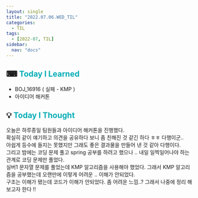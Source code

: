 ```yaml
---
layout: single
title: "2022.07.06.WED_TIL"
categories:
  - TIL
tags:
  - [2022-07, TIL]
sidebar:
  nav: "docs"
---
```


## ⌨ <a style="color:#00adb5">Today I Learned</a>

- BOJ_16916 ( 실패 - KMP )
- 아이디어 해커톤

## 💡 <a style="color:#00adb5">Today I Thought</a>

오늘은 하루종일 팀원들과 아이디어 해커톤을 진행했다.<br>
확실히 같이 얘기하고 의견을 공유하다 보니 좀 친해진 것 같긴 하다 ㅎㅎ 다행이군..<br>
아쉽게 등수에 들지는 못했지만 그래도 좋은 결과물을 만들어 낸 것 같아 다행이다.<br>
그리고 밤에는 코딩 문제 풀고 spring 공부를 하려고 했으나 .. 내일 일찍일어나야 하는 관계로 코딩 문제만 풀었다.<br>
실버1 문자열 문제를 풀었는데 KMP 알고리즘을 사용해야 했었다. 그래서 KMP 알고리즘을 공부했는데 오랜만에 이렇게 어려운 .. 이해가 안되었다.<br>
구조는 이해가 됐는데 코드가 이해가 안되었다. 좀 어려운 느낌..? 그래서 나중에 정리 해보고자 한다 !!
